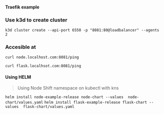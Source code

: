 #### Traefik example

### Use k3d to create cluster

`k3d cluster create --api-port 6550 -p "8081:80@loadbalancer" --agents 2`


### Accesible at 
`curl node.localhost.com:8081/ping`

`curl flask.localhsot.com:8081/ping`


#### Using HELM
> Using Node
> Shift namespace on kubectl with kns

`helm install node-example-release node-chart --values  node-chart/values.yaml`
`helm install flask-example-release flask-chart --values  flask-chart/values.yaml`